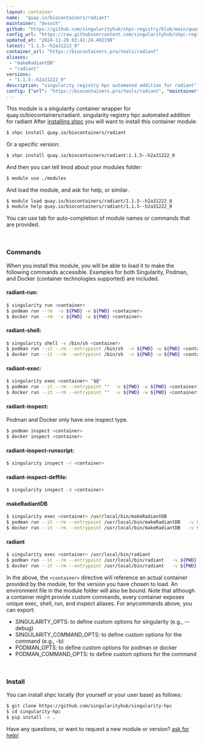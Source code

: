 ```yaml
---
layout: container
name:  "quay.io/biocontainers/radiant"
maintainer: "@vsoch"
github: "https://github.com/singularityhub/shpc-registry/blob/main/quay.io/biocontainers/radiant/container.yaml"
config_url: "https://raw.githubusercontent.com/singularityhub/shpc-registry/main/quay.io/biocontainers/radiant/container.yaml"
updated_at: "2024-11-20 03:41:24.492198"
latest: "1.1.5--h2a31222_0"
container_url: "https://biocontainers.pro/tools/radiant"
aliases:
 - "makeRadiantDB"
 - "radiant"
versions:
 - "1.1.5--h2a31222_0"
description: "singularity registry hpc automated addition for radiant"
config: {"url": "https://biocontainers.pro/tools/radiant", "maintainer": "@vsoch", "description": "singularity registry hpc automated addition for radiant", "latest": {"1.1.5--h2a31222_0": "sha256:d94ae5d9381b3f5621fbba37919f64e8f774958a7eccc56d2d4a437d8cd7f8b4"}, "tags": {"1.1.5--h2a31222_0": "sha256:d94ae5d9381b3f5621fbba37919f64e8f774958a7eccc56d2d4a437d8cd7f8b4"}, "docker": "quay.io/biocontainers/radiant", "aliases": {"makeRadiantDB": "/usr/local/bin/makeRadiantDB", "radiant": "/usr/local/bin/radiant"}}
---
```


This module is a singularity container wrapper for quay.io/biocontainers/radiant.
singularity registry hpc automated addition for radiant
After [installing shpc](#install) you will want to install this container module:


```bash
$ shpc install quay.io/biocontainers/radiant
```

Or a specific version:

```bash
$ shpc install quay.io/biocontainers/radiant:1.1.5--h2a31222_0
```

And then you can tell lmod about your modules folder:

```bash
$ module use ./modules
```

And load the module, and ask for help, or similar.

```bash
$ module load quay.io/biocontainers/radiant/1.1.5--h2a31222_0
$ module help quay.io/biocontainers/radiant/1.1.5--h2a31222_0
```

You can use tab for auto-completion of module names or commands that are provided.

<br>

### Commands

When you install this module, you will be able to load it to make the following commands accessible.
Examples for both Singularity, Podman, and Docker (container technologies supported) are included.

#### radiant-run:

```bash
$ singularity run <container>
$ podman run --rm  -v ${PWD} -w ${PWD} <container>
$ docker run --rm  -v ${PWD} -w ${PWD} <container>
```

#### radiant-shell:

```bash
$ singularity shell -s /bin/sh <container>
$ podman run --it --rm --entrypoint /bin/sh  -v ${PWD} -w ${PWD} <container>
$ docker run --it --rm --entrypoint /bin/sh  -v ${PWD} -w ${PWD} <container>
```

#### radiant-exec:

```bash
$ singularity exec <container> "$@"
$ podman run --it --rm --entrypoint ""  -v ${PWD} -w ${PWD} <container> "$@"
$ docker run --it --rm --entrypoint ""  -v ${PWD} -w ${PWD} <container> "$@"
```

#### radiant-inspect:

Podman and Docker only have one inspect type.

```bash
$ podman inspect <container>
$ docker inspect <container>
```

#### radiant-inspect-runscript:

```bash
$ singularity inspect -r <container>
```

#### radiant-inspect-deffile:

```bash
$ singularity inspect -d <container>
```


#### makeRadiantDB

```bash
$ singularity exec <container> /usr/local/bin/makeRadiantDB
$ podman run --it --rm --entrypoint /usr/local/bin/makeRadiantDB   -v ${PWD} -w ${PWD} <container> -c " $@"
$ docker run --it --rm --entrypoint /usr/local/bin/makeRadiantDB   -v ${PWD} -w ${PWD} <container> -c " $@"
```


#### radiant

```bash
$ singularity exec <container> /usr/local/bin/radiant
$ podman run --it --rm --entrypoint /usr/local/bin/radiant   -v ${PWD} -w ${PWD} <container> -c " $@"
$ docker run --it --rm --entrypoint /usr/local/bin/radiant   -v ${PWD} -w ${PWD} <container> -c " $@"
```



In the above, the `<container>` directive will reference an actual container provided
by the module, for the version you have chosen to load. An environment file in the
module folder will also be bound. Note that although a container
might provide custom commands, every container exposes unique exec, shell, run, and
inspect aliases. For anycommands above, you can export:

 - SINGULARITY_OPTS: to define custom options for singularity (e.g., --debug)
 - SINGULARITY_COMMAND_OPTS: to define custom options for the command (e.g., -b)
 - PODMAN_OPTS: to define custom options for podman or docker
 - PODMAN_COMMAND_OPTS: to define custom options for the command

<br>

### Install

You can install shpc locally (for yourself or your user base) as follows:

```bash
$ git clone https://github.com/singularityhub/singularity-hpc
$ cd singularity-hpc
$ pip install -e .
```

Have any questions, or want to request a new module or version? [ask for help!](https://github.com/singularityhub/singularity-hpc/issues)